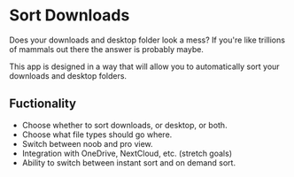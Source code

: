 # Sort Downloads

Does your downloads and desktop folder look a mess? If you're like trillions of mammals out there the answer is probably maybe.

This app is designed in a way that will allow you to automatically sort your downloads and desktop folders.

## Fuctionality

- Choose whether to sort downloads, or desktop, or both.
- Choose what file types should go where.
- Switch between noob and pro view.
- Integration with OneDrive, NextCloud, etc. (stretch goals)
- Ability to switch between instant sort and on demand sort.

